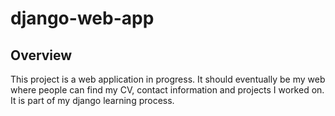 # django-web-app

## Overview
This project is a web application in progress. It should eventually be my web where people can find my CV, contact information and projects I worked on. It is part of my django learning process.
